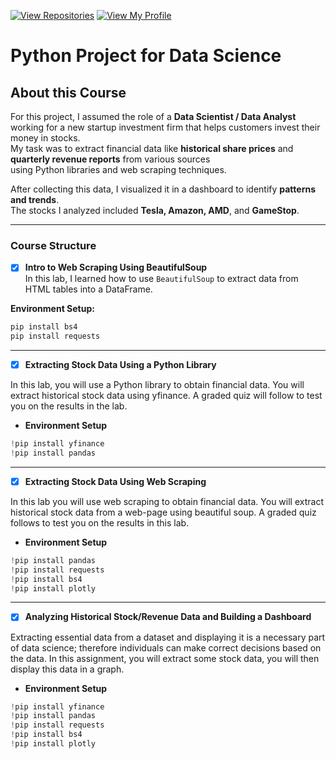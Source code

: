 [![View Repositories](https://img.shields.io/badge/View-My_Repositories-blue?logo=GitHub)](https://github.com/Yulia-Momotyuk?tab=repositories)
[![View My Profile](https://img.shields.io/badge/View-My_Profile-green?logo=GitHub)](https://github.com/Yulia-Momotyuk)
# Python Project for Data Science

## About this Course
For this project, I assumed the role of a **Data Scientist / Data Analyst** working for a new startup investment firm  that helps customers invest their money in stocks.  
My task was to extract financial data like **historical share prices** and **quarterly revenue reports** from various sources  
using Python libraries and web scraping techniques.  

After collecting this data, I visualized it in a dashboard to identify **patterns and trends**.  
The stocks I analyzed included **Tesla, Amazon, AMD**, and **GameStop**.

---

### Course Structure

- [x] **Intro to Web Scraping Using BeautifulSoup**  
In this lab, I learned how to use `BeautifulSoup` to extract data from HTML tables into a DataFrame.  

**Environment Setup:**
```bash
pip install bs4  
pip install requests
```
---
- [x] **Extracting Stock Data Using a Python Library**

In this lab, you will use a Python library to obtain financial data. You will extract historical stock data using yfinance. A graded quiz will follow to test you on the results in the lab.

* **Environment Setup**
```python
!pip install yfinance
!pip install pandas
```
---
- [x] **Extracting Stock Data Using Web Scraping**

In this lab you will use web scraping to obtain financial data. You will extract historical stock data from a web-page using beautiful soup. A graded quiz follows to test you on the results in this lab.

* **Environment Setup**
```python
!pip install pandas
!pip install requests
!pip install bs4
!pip install plotly
```
---
- [x] **Analyzing Historical Stock/Revenue Data and Building a Dashboard**

Extracting essential data from a dataset and displaying it is a necessary part of data science; therefore individuals can make correct decisions based on the data. In this assignment, you will extract some stock data, you will then display this data in a graph.

* **Environment Setup**
```python
!pip install yfinance
!pip install pandas
!pip install requests
!pip install bs4
!pip install plotly
```
